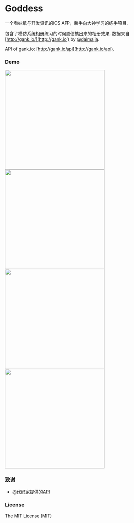 # Goddess
一个看妹纸与开发资讯的iOS APP，新手向大神学习的练手项目.

包含了模仿系统相册练习的时候顺便搞出来的相册效果. 数据来自 [http://gank.io/](http://gank.io/) by [@daimajia](https://github.com/daimajia).

API of gank.io: [http://gank.io/api](http://gank.io/api).

### Demo

<img src="https://github.com/jlideasoft/pictures/blob/master/meitu.gif?raw=true" width="320">
<img src="https://github.com/jlideasoft/pictures/blob/master/ganhuo0.png?raw=true" width="320"><br/>
<img src="https://github.com/jlideasoft/pictures/blob/master/ganhuo1.png?raw=true" width="320">
<img src="https://github.com/jlideasoft/pictures/blob/master/ganhuo2.png?raw=true" width="320"><br/>

### 致谢
* [@代码家](http://gank.io/)提供的[API](http://gank.io/api)

### License

The MIT License (MIT)

